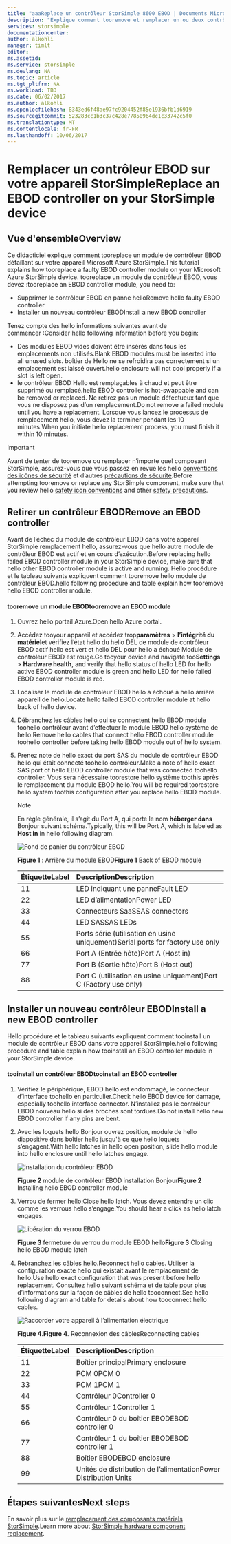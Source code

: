 ```yaml
---
title: "aaaReplace un contrôleur StorSimple 8600 EBOD | Documents Microsoft"
description: "Explique comment tooremove et remplacer un ou deux contrôleurs EBOD sur un appareil StorSimple 8600."
services: storsimple
documentationcenter: 
author: alkohli
manager: timlt
editor: 
ms.assetid: 
ms.service: storsimple
ms.devlang: NA
ms.topic: article
ms.tgt_pltfrm: NA
ms.workload: TBD
ms.date: 06/02/2017
ms.author: alkohli
ms.openlocfilehash: 8343ed6f48ae97fc9204452f85e1936bfb1d6919
ms.sourcegitcommit: 523283cc1b3c37c428e77850964dc1c33742c5f0
ms.translationtype: MT
ms.contentlocale: fr-FR
ms.lasthandoff: 10/06/2017
---
```

# <a name="replace-an-ebod-controller-on-your-storsimple-device"></a><span data-ttu-id="552dd-103">Remplacer un contrôleur EBOD sur votre appareil StorSimple</span><span class="sxs-lookup"><span data-stu-id="552dd-103">Replace an EBOD controller on your StorSimple device</span></span>

## <a name="overview"></a><span data-ttu-id="552dd-104">Vue d'ensemble</span><span class="sxs-lookup"><span data-stu-id="552dd-104">Overview</span></span>
<span data-ttu-id="552dd-105">Ce didacticiel explique comment tooreplace un module de contrôleur EBOD défaillant sur votre appareil Microsoft Azure StorSimple.</span><span class="sxs-lookup"><span data-stu-id="552dd-105">This tutorial explains how tooreplace a faulty EBOD controller module on your Microsoft Azure StorSimple device.</span></span> <span data-ttu-id="552dd-106">tooreplace un module de contrôleur EBOD, vous devez :</span><span class="sxs-lookup"><span data-stu-id="552dd-106">tooreplace an EBOD controller module, you need to:</span></span>

* <span data-ttu-id="552dd-107">Supprimer le contrôleur EBOD en panne hello</span><span class="sxs-lookup"><span data-stu-id="552dd-107">Remove hello faulty EBOD controller</span></span>
* <span data-ttu-id="552dd-108">Installer un nouveau contrôleur EBOD</span><span class="sxs-lookup"><span data-stu-id="552dd-108">Install a new EBOD controller</span></span>

<span data-ttu-id="552dd-109">Tenez compte des hello informations suivantes avant de commencer :</span><span class="sxs-lookup"><span data-stu-id="552dd-109">Consider hello following information before you begin:</span></span>

* <span data-ttu-id="552dd-110">Des modules EBOD vides doivent être insérés dans tous les emplacements non utilisés.</span><span class="sxs-lookup"><span data-stu-id="552dd-110">Blank EBOD modules must be inserted into all unused slots.</span></span> <span data-ttu-id="552dd-111">boîtier de Hello ne se refroidira pas correctement si un emplacement est laissé ouvert.</span><span class="sxs-lookup"><span data-stu-id="552dd-111">hello enclosure will not cool properly if a slot is left open.</span></span>
* <span data-ttu-id="552dd-112">le contrôleur EBOD Hello est remplaçables à chaud et peut être supprimé ou remplacé.</span><span class="sxs-lookup"><span data-stu-id="552dd-112">hello EBOD controller is hot-swappable and can be removed or replaced.</span></span> <span data-ttu-id="552dd-113">Ne retirez pas un module défectueux tant que vous ne disposez pas d’un remplacement.</span><span class="sxs-lookup"><span data-stu-id="552dd-113">Do not remove a failed module until you have a replacement.</span></span> <span data-ttu-id="552dd-114">Lorsque vous lancez le processus de remplacement hello, vous devez la terminer pendant les 10 minutes.</span><span class="sxs-lookup"><span data-stu-id="552dd-114">When you initiate hello replacement process, you must finish it within 10 minutes.</span></span>

> [!IMPORTANT]
> <span data-ttu-id="552dd-115">Avant de tenter de tooremove ou remplacer n’importe quel composant StorSimple, assurez-vous que vous passez en revue les hello [conventions des icônes de sécurité](storsimple-safety.md#safety-icon-conventions) et d’autres [précautions de sécurité](storsimple-safety.md).</span><span class="sxs-lookup"><span data-stu-id="552dd-115">Before attempting tooremove or replace any StorSimple component, make sure that you review hello [safety icon conventions](storsimple-safety.md#safety-icon-conventions) and other [safety precautions](storsimple-safety.md).</span></span>

## <a name="remove-an-ebod-controller"></a><span data-ttu-id="552dd-116">Retirer un contrôleur EBOD</span><span class="sxs-lookup"><span data-stu-id="552dd-116">Remove an EBOD controller</span></span>
<span data-ttu-id="552dd-117">Avant de l’échec du module de contrôleur EBOD dans votre appareil StorSimple remplacement hello, assurez-vous que hello autre module de contrôleur EBOD est actif et en cours d’exécution.</span><span class="sxs-lookup"><span data-stu-id="552dd-117">Before replacing hello failed EBOD controller module in your StorSimple device, make sure that hello other EBOD controller module is active and running.</span></span> <span data-ttu-id="552dd-118">Hello procédure et le tableau suivants expliquent comment tooremove hello module de contrôleur EBOD.</span><span class="sxs-lookup"><span data-stu-id="552dd-118">hello following procedure and table explain how tooremove hello EBOD controller module.</span></span>

#### <a name="tooremove-an-ebod-module"></a><span data-ttu-id="552dd-119">tooremove un module EBOD</span><span class="sxs-lookup"><span data-stu-id="552dd-119">tooremove an EBOD module</span></span>
1. <span data-ttu-id="552dd-120">Ouvrez hello portail Azure.</span><span class="sxs-lookup"><span data-stu-id="552dd-120">Open hello Azure portal.</span></span>
2. <span data-ttu-id="552dd-121">Accédez tooyour appareil et accédez trop**paramètres** > **l’intégrité du matériel**et vérifiez l’état hello du hello DEL de module de contrôleur EBOD actif hello est vert et hello DEL pour hello a échoué Module de contrôleur EBOD est rouge.</span><span class="sxs-lookup"><span data-stu-id="552dd-121">Go tooyour device and navigate too**Settings** > **Hardware health**, and verify that hello status of hello LED for hello active EBOD controller module is green and hello LED for hello failed EBOD controller module is red.</span></span>
3. <span data-ttu-id="552dd-122">Localiser le module de contrôleur EBOD hello a échoué à hello arrière appareil de hello.</span><span class="sxs-lookup"><span data-stu-id="552dd-122">Locate hello failed EBOD controller module at hello back of hello device.</span></span>
4. <span data-ttu-id="552dd-123">Débranchez les câbles hello qui se connectent hello EBOD module toohello contrôleur avant d’effectuer le module EBOD hello système de hello.</span><span class="sxs-lookup"><span data-stu-id="552dd-123">Remove hello cables that connect hello EBOD controller module toohello controller before taking hello EBOD module out of hello system.</span></span>
5. <span data-ttu-id="552dd-124">Prenez note de hello exact du port SAS du module de contrôleur EBOD hello qui était connecté toohello contrôleur.</span><span class="sxs-lookup"><span data-stu-id="552dd-124">Make a note of hello exact SAS port of hello EBOD controller module that was connected toohello controller.</span></span> <span data-ttu-id="552dd-125">Vous sera nécessaire toorestore hello système toothis après le remplacement du module EBOD hello.</span><span class="sxs-lookup"><span data-stu-id="552dd-125">You will be required toorestore hello system toothis configuration after you replace hello EBOD module.</span></span>
   
   > [!NOTE]
   > <span data-ttu-id="552dd-126">En règle générale, il s’agit du Port A, qui porte le nom **héberger dans** Bonjour suivant schéma.</span><span class="sxs-lookup"><span data-stu-id="552dd-126">Typically, this will be Port A, which is labeled as **Host in** in hello following diagram.</span></span>
   
    ![Fond de panier du contrôleur EBOD](./media/storsimple-ebod-controller-replacement/IC741049.png)
   
     <span data-ttu-id="552dd-128">**Figure 1** : Arrière du module EBOD</span><span class="sxs-lookup"><span data-stu-id="552dd-128">**Figure 1** Back of EBOD module</span></span>
   
   | <span data-ttu-id="552dd-129">Étiquette</span><span class="sxs-lookup"><span data-stu-id="552dd-129">Label</span></span> | <span data-ttu-id="552dd-130">Description</span><span class="sxs-lookup"><span data-stu-id="552dd-130">Description</span></span> |
   |:--- |:--- |
   | <span data-ttu-id="552dd-131">1</span><span class="sxs-lookup"><span data-stu-id="552dd-131">1</span></span> |<span data-ttu-id="552dd-132">LED indiquant une panne</span><span class="sxs-lookup"><span data-stu-id="552dd-132">Fault LED</span></span> |
   | <span data-ttu-id="552dd-133">2</span><span class="sxs-lookup"><span data-stu-id="552dd-133">2</span></span> |<span data-ttu-id="552dd-134">LED d’alimentation</span><span class="sxs-lookup"><span data-stu-id="552dd-134">Power LED</span></span> |
   | <span data-ttu-id="552dd-135">3</span><span class="sxs-lookup"><span data-stu-id="552dd-135">3</span></span> |<span data-ttu-id="552dd-136">Connecteurs SaaS</span><span class="sxs-lookup"><span data-stu-id="552dd-136">SAS connectors</span></span> |
   | <span data-ttu-id="552dd-137">4</span><span class="sxs-lookup"><span data-stu-id="552dd-137">4</span></span> |<span data-ttu-id="552dd-138">LED SAS</span><span class="sxs-lookup"><span data-stu-id="552dd-138">SAS LEDs</span></span> |
   | <span data-ttu-id="552dd-139">5</span><span class="sxs-lookup"><span data-stu-id="552dd-139">5</span></span> |<span data-ttu-id="552dd-140">Ports série (utilisation en usine uniquement)</span><span class="sxs-lookup"><span data-stu-id="552dd-140">Serial ports for factory use only</span></span> |
   | <span data-ttu-id="552dd-141">6</span><span class="sxs-lookup"><span data-stu-id="552dd-141">6</span></span> |<span data-ttu-id="552dd-142">Port A (Entrée hôte)</span><span class="sxs-lookup"><span data-stu-id="552dd-142">Port A (Host in)</span></span> |
   | <span data-ttu-id="552dd-143">7</span><span class="sxs-lookup"><span data-stu-id="552dd-143">7</span></span> |<span data-ttu-id="552dd-144">Port B (Sortie hôte)</span><span class="sxs-lookup"><span data-stu-id="552dd-144">Port B (Host out)</span></span> |
   | <span data-ttu-id="552dd-145">8</span><span class="sxs-lookup"><span data-stu-id="552dd-145">8</span></span> |<span data-ttu-id="552dd-146">Port C (utilisation en usine uniquement)</span><span class="sxs-lookup"><span data-stu-id="552dd-146">Port C (Factory use only)</span></span> |

## <a name="install-a-new-ebod-controller"></a><span data-ttu-id="552dd-147">Installer un nouveau contrôleur EBOD</span><span class="sxs-lookup"><span data-stu-id="552dd-147">Install a new EBOD controller</span></span>
<span data-ttu-id="552dd-148">Hello procédure et le tableau suivants expliquent comment tooinstall un module de contrôleur EBOD dans votre appareil StorSimple.</span><span class="sxs-lookup"><span data-stu-id="552dd-148">hello following procedure and table explain how tooinstall an EBOD controller module in your StorSimple device.</span></span>

#### <a name="tooinstall-an-ebod-controller"></a><span data-ttu-id="552dd-149">tooinstall un contrôleur EBOD</span><span class="sxs-lookup"><span data-stu-id="552dd-149">tooinstall an EBOD controller</span></span>
1. <span data-ttu-id="552dd-150">Vérifiez le périphérique, EBOD hello est endommagé, le connecteur d’interface toohello en particulier.</span><span class="sxs-lookup"><span data-stu-id="552dd-150">Check hello EBOD device for damage, especially toohello interface connector.</span></span> <span data-ttu-id="552dd-151">N’installez pas le contrôleur EBOD nouveau hello si des broches sont tordues.</span><span class="sxs-lookup"><span data-stu-id="552dd-151">Do not install hello new EBOD controller if any pins are bent.</span></span>
2. <span data-ttu-id="552dd-152">Avec les loquets hello Bonjour ouvrez position, module de hello diapositive dans boîtier hello jusqu'à ce que hello loquets s’engagent.</span><span class="sxs-lookup"><span data-stu-id="552dd-152">With hello latches in hello open position, slide hello module into hello enclosure until hello latches engage.</span></span>
   
    ![Installation du contrôleur EBOD](./media/storsimple-ebod-controller-replacement/IC741050.png)
   
    <span data-ttu-id="552dd-154">**Figure 2** module de contrôleur EBOD installation Bonjour</span><span class="sxs-lookup"><span data-stu-id="552dd-154">**Figure 2**  Installing hello EBOD controller module</span></span>
3. <span data-ttu-id="552dd-155">Verrou de fermer hello.</span><span class="sxs-lookup"><span data-stu-id="552dd-155">Close hello latch.</span></span> <span data-ttu-id="552dd-156">Vous devez entendre un clic comme les verrous hello s’engage.</span><span class="sxs-lookup"><span data-stu-id="552dd-156">You should hear a click as hello latch engages.</span></span>
   
    ![Libération du verrou EBOD](./media/storsimple-ebod-controller-replacement/IC741047.png)
   
    <span data-ttu-id="552dd-158">**Figure 3** fermeture du verrou du module EBOD hello</span><span class="sxs-lookup"><span data-stu-id="552dd-158">**Figure 3**  Closing hello EBOD module latch</span></span>
4. <span data-ttu-id="552dd-159">Rebranchez les câbles hello.</span><span class="sxs-lookup"><span data-stu-id="552dd-159">Reconnect hello cables.</span></span> <span data-ttu-id="552dd-160">Utiliser la configuration exacte hello qui existait avant le remplacement de hello.</span><span class="sxs-lookup"><span data-stu-id="552dd-160">Use hello exact configuration that was present before hello replacement.</span></span> <span data-ttu-id="552dd-161">Consultez hello suivant schéma et de table pour plus d’informations sur la façon de câbles de hello tooconnect.</span><span class="sxs-lookup"><span data-stu-id="552dd-161">See hello following diagram and table for details about how tooconnect hello cables.</span></span>
   
    ![Raccorder votre appareil à l’alimentation électrique](./media/storsimple-ebod-controller-replacement/IC770723.png)
   
    <span data-ttu-id="552dd-163">**Figure 4**.</span><span class="sxs-lookup"><span data-stu-id="552dd-163">**Figure 4**.</span></span> <span data-ttu-id="552dd-164">Reconnexion des câbles</span><span class="sxs-lookup"><span data-stu-id="552dd-164">Reconnecting cables</span></span>
   
   | <span data-ttu-id="552dd-165">Étiquette</span><span class="sxs-lookup"><span data-stu-id="552dd-165">Label</span></span> | <span data-ttu-id="552dd-166">Description</span><span class="sxs-lookup"><span data-stu-id="552dd-166">Description</span></span> |
   |:--- |:--- |
   | <span data-ttu-id="552dd-167">1</span><span class="sxs-lookup"><span data-stu-id="552dd-167">1</span></span> |<span data-ttu-id="552dd-168">Boîtier principal</span><span class="sxs-lookup"><span data-stu-id="552dd-168">Primary enclosure</span></span> |
   | <span data-ttu-id="552dd-169">2</span><span class="sxs-lookup"><span data-stu-id="552dd-169">2</span></span> |<span data-ttu-id="552dd-170">PCM 0</span><span class="sxs-lookup"><span data-stu-id="552dd-170">PCM 0</span></span> |
   | <span data-ttu-id="552dd-171">3</span><span class="sxs-lookup"><span data-stu-id="552dd-171">3</span></span> |<span data-ttu-id="552dd-172">PCM 1</span><span class="sxs-lookup"><span data-stu-id="552dd-172">PCM 1</span></span> |
   | <span data-ttu-id="552dd-173">4</span><span class="sxs-lookup"><span data-stu-id="552dd-173">4</span></span> |<span data-ttu-id="552dd-174">Contrôleur 0</span><span class="sxs-lookup"><span data-stu-id="552dd-174">Controller 0</span></span> |
   | <span data-ttu-id="552dd-175">5</span><span class="sxs-lookup"><span data-stu-id="552dd-175">5</span></span> |<span data-ttu-id="552dd-176">Contrôleur 1</span><span class="sxs-lookup"><span data-stu-id="552dd-176">Controller 1</span></span> |
   | <span data-ttu-id="552dd-177">6</span><span class="sxs-lookup"><span data-stu-id="552dd-177">6</span></span> |<span data-ttu-id="552dd-178">Contrôleur 0 du boîtier EBOD</span><span class="sxs-lookup"><span data-stu-id="552dd-178">EBOD controller 0</span></span> |
   | <span data-ttu-id="552dd-179">7</span><span class="sxs-lookup"><span data-stu-id="552dd-179">7</span></span> |<span data-ttu-id="552dd-180">Contrôleur 1 du boîtier EBOD</span><span class="sxs-lookup"><span data-stu-id="552dd-180">EBOD controller 1</span></span> |
   | <span data-ttu-id="552dd-181">8</span><span class="sxs-lookup"><span data-stu-id="552dd-181">8</span></span> |<span data-ttu-id="552dd-182">Boîtier EBOD</span><span class="sxs-lookup"><span data-stu-id="552dd-182">EBOD enclosure</span></span> |
   | <span data-ttu-id="552dd-183">9</span><span class="sxs-lookup"><span data-stu-id="552dd-183">9</span></span> |<span data-ttu-id="552dd-184">Unités de distribution de l’alimentation</span><span class="sxs-lookup"><span data-stu-id="552dd-184">Power Distribution Units</span></span> |

## <a name="next-steps"></a><span data-ttu-id="552dd-185">Étapes suivantes</span><span class="sxs-lookup"><span data-stu-id="552dd-185">Next steps</span></span>
<span data-ttu-id="552dd-186">En savoir plus sur le [remplacement des composants matériels StorSimple](storsimple-8000-hardware-component-replacement.md).</span><span class="sxs-lookup"><span data-stu-id="552dd-186">Learn more about [StorSimple hardware component replacement](storsimple-8000-hardware-component-replacement.md).</span></span>

